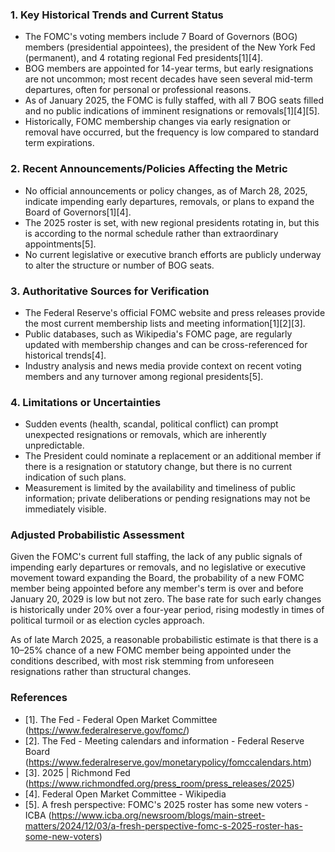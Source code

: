 ### 1. Key Historical Trends and Current Status

- The FOMC's voting members include 7 Board of Governors (BOG) members (presidential appointees), the president of the New York Fed (permanent), and 4 rotating regional Fed presidents[1][4].
- BOG members are appointed for 14-year terms, but early resignations are not uncommon; most recent decades have seen several mid-term departures, often for personal or professional reasons.
- As of January 2025, the FOMC is fully staffed, with all 7 BOG seats filled and no public indications of imminent resignations or removals[1][4][5].
- Historically, FOMC membership changes via early resignation or removal have occurred, but the frequency is low compared to standard term expirations.

### 2. Recent Announcements/Policies Affecting the Metric

- No official announcements or policy changes, as of March 28, 2025, indicate impending early departures, removals, or plans to expand the Board of Governors[1][4].
- The 2025 roster is set, with new regional presidents rotating in, but this is according to the normal schedule rather than extraordinary appointments[5].
- No current legislative or executive branch efforts are publicly underway to alter the structure or number of BOG seats.

### 3. Authoritative Sources for Verification

- The Federal Reserve's official FOMC website and press releases provide the most current membership lists and meeting information[1][2][3].
- Public databases, such as Wikipedia's FOMC page, are regularly updated with membership changes and can be cross-referenced for historical trends[4].
- Industry analysis and news media provide context on recent voting members and any turnover among regional presidents[5].

### 4. Limitations or Uncertainties

- Sudden events (health, scandal, political conflict) can prompt unexpected resignations or removals, which are inherently unpredictable.
- The President could nominate a replacement or an additional member if there is a resignation or statutory change, but there is no current indication of such plans.
- Measurement is limited by the availability and timeliness of public information; private deliberations or pending resignations may not be immediately visible.

### Adjusted Probabilistic Assessment

Given the FOMC's current full staffing, the lack of any public signals of impending early departures or removals, and no legislative or executive movement toward expanding the Board, the probability of a new FOMC member being appointed before any member's term is over and before January 20, 2029 is low but not zero. The base rate for such early changes is historically under 20% over a four-year period, rising modestly in times of political turmoil or as election cycles approach. 

As of late March 2025, a reasonable probabilistic estimate is that there is a 10–25% chance of a new FOMC member being appointed under the conditions described, with most risk stemming from unforeseen resignations rather than structural changes.

### References

- [1]. The Fed - Federal Open Market Committee (https://www.federalreserve.gov/fomc/)
- [2]. The Fed - Meeting calendars and information - Federal Reserve Board (https://www.federalreserve.gov/monetarypolicy/fomccalendars.htm)
- [3]. 2025 | Richmond Fed (https://www.richmondfed.org/press_room/press_releases/2025)
- [4]. Federal Open Market Committee - Wikipedia
- [5]. A fresh perspective: FOMC's 2025 roster has some new voters - ICBA (https://www.icba.org/newsroom/blogs/main-street-matters/2024/12/03/a-fresh-perspective-fomc-s-2025-roster-has-some-new-voters)